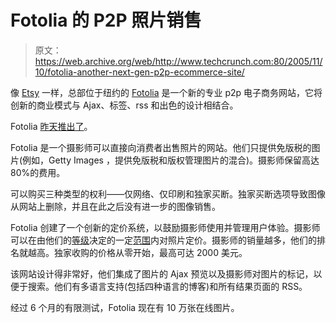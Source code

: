 # Fotolia 的 P2P 照片销售

> 原文：<https://web.archive.org/web/http://www.techcrunch.com:80/2005/11/10/fotolia-another-next-gen-p2p-ecommerce-site/>

 [](https://web.archive.org/web/20220503211224/http://www.fotolia.com/) 像 [Etsy](https://web.archive.org/web/20220503211224/http://www.beta.techcrunch.com/2005/11/08/etsy-is-ebay-20/) 一样，总部位于纽约的 [Fotolia](https://web.archive.org/web/20220503211224/http://www.fotolia.com/) 是一个新的专业 p2p 电子商务网站，它将创新的商业模式与 Ajax、标签、rss 和出色的设计相结合。

Fotolia [昨天推出了](https://web.archive.org/web/20220503211224/http://blog.fotolia.com/us/press/release/fotolia_2005.html)。

Fotolia 是一个摄影师可以直接向消费者出售照片的网站。他们只提供免版税的图片(例如，Getty Images ，提供免版税和版权管理图片的混合)。摄影师保留高达 80%的费用。

可以购买三种类型的权利——仅网络、仅印刷和独家买断。独家买断选项导致图像从网站上删除，并且在此之后没有进一步的图像销售。

 Fotolia 创建了一个创新的定价系统，以鼓励摄影师使用并管理用户体验。摄影师可以在由他们的[等级](https://web.archive.org/web/20220503211224/http://www.fotolia.com/ranking/index.php?&zone=us)决定的一定[范围](https://web.archive.org/web/20220503211224/http://blog.fotolia.com/us/guideline/license/price_range.html)内对照片定价。摄影师的销量越多，他们的排名就越高。独家收购的价格从零开始，最高可达 2000 美元。

该网站设计得非常好，他们集成了图片的 Ajax 预览以及摄影师对图片的标记，以便于搜索。他们有多语言支持(包括四种语言的博客)和所有结果页面的 RSS。

经过 6 个月的有限测试，Fotolia 现在有 10 万张在线图片。